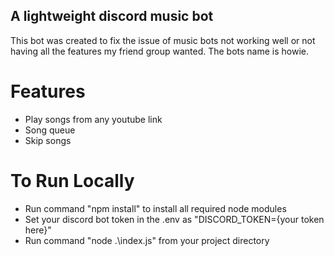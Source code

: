 ## A lightweight discord music bot
This bot was created to fix the issue of music bots not working well or not having all the features my friend group wanted. The bots name is howie.

# Features
- Play songs from any youtube link
- Song queue
- Skip songs

# To Run Locally
- Run command "npm install" to install all required node modules
- Set your discord bot token in the .env as "DISCORD_TOKEN={your token here}"
- Run command "node .\index.js" from your project directory
